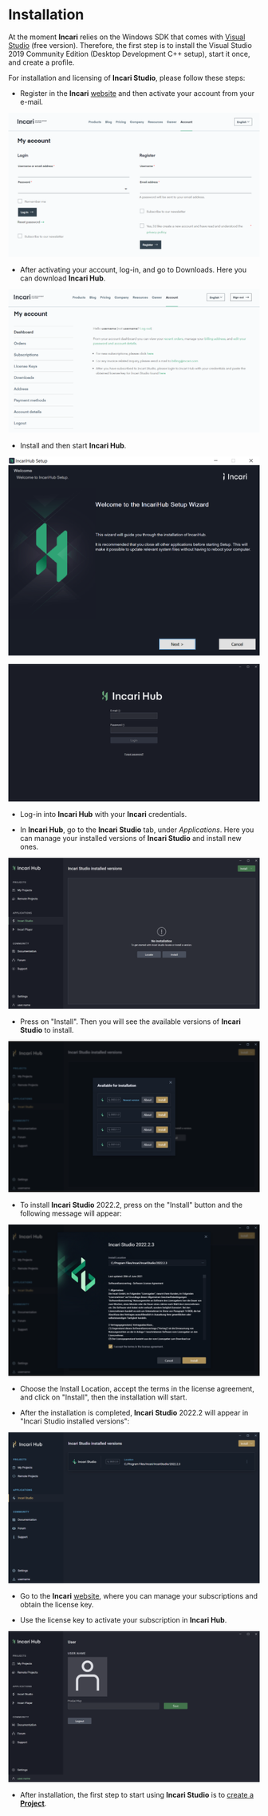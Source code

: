 # Installation

At the moment **Incari** relies on the Windows SDK that comes with [Visual Studio](https://visualstudio.microsoft.com/vs/older-downloads/#visual-studio-2019-and-other-products)<!-- (https://visualstudio.microsoft.com/downloads/) --> (free version).
Therefore, the first step is to install the Visual Studio 2019 Community Edition (Desktop Development C++ setup), start it once, and create a profile.

For installation and licensing of **Incari Studio**, please follow these steps:

* Register in the **Incari** [website](https://www.incari.com/my-account/) and then activate your account from your e-mail.

![Registration page in incari.com](../.gitbook/assets/website-register.png)

* After activating your account, log-in, and go to Downloads. Here you can download **Incari Hub**.

![Account dashboard in incari.com](../.gitbook/assets/website-dashboard.png)

* Install and then start **Incari Hub**. 

![The Incari Hub setup screen.](../.gitbook/assets/installationguide2.png)

![The Incari Hub welcome screen.](../.gitbook/assets/installationguide3.png)

* Log-in into **Incari Hub** with your **Incari** credentials.

* In **Incari Hub**, go to the **Incari Studio** tab, under _Applications_. Here you can manage your installed versions of **Incari Studio** and install new ones.

![Incari Hub with no version of Incari Studio installed.](../.gitbook/assets/incarihub5.png)

* Press on "Install". Then you will see the available versions of **Incari Studio** to install.

![Incari Studio versions available for installation.](../.gitbook/assets/incari-install2_new_20222.png)

* To install **Incari Studio** 2022.2, press on the "Install" button and the following message will appear:

![Install location and terms in the license agreement.](../.gitbook/assets/incari-install-terms_20222.png)

* Choose the Install Location, accept the terms in the license agreement, and click on "Install", then the installation will start.

* After the installation is completed, **Incari Studio** 2022.2 will appear in "Incari Studio installed versions":

![Incari Hub with Incari Studio 2022.2 installed.](../.gitbook/assets/incari-install-installed_20222.png)

<!-- * After the download is finished, the install window for **Incari Studio** 2022.1 will open. Click "Next" to proceed and go through the installation process.

![The Incari Studio setup welcome screen.](../.gitbook/assets/incaristudio20221_installer.png) -->

*  Go to the **Incari** [website](https://www.incari.com/my-account/), where you can manage your subscriptions and obtain the license key.

* Use the license key to activate your subscription in **Incari Hub**.

![The Incari Hub license screen.](../.gitbook/assets/installationguide5.png)

* After installation, the first step to start using **Incari Studio** is to [create a **Project**](first-steps/creating-a-project.md).













